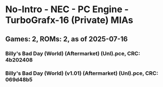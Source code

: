 # No-Intro - NEC - PC Engine - TurboGrafx-16 (Private) MIAs
## Games: 2, ROMs: 2, as of 2025-07-16

### Billy's Bad Day (World) (Aftermarket) (Unl).pce, CRC: 4b202408
### Billy's Bad Day (World) (v1.01) (Aftermarket) (Unl).pce, CRC: 069d48b5
